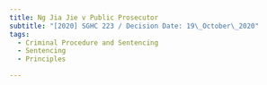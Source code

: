 ```yaml
---
title: Ng Jia Jie v Public Prosecutor
subtitle: "[2020] SGHC 223 / Decision Date: 19\_October\_2020"
tags:
  - Criminal Procedure and Sentencing
  - Sentencing
  - Principles

---
```

